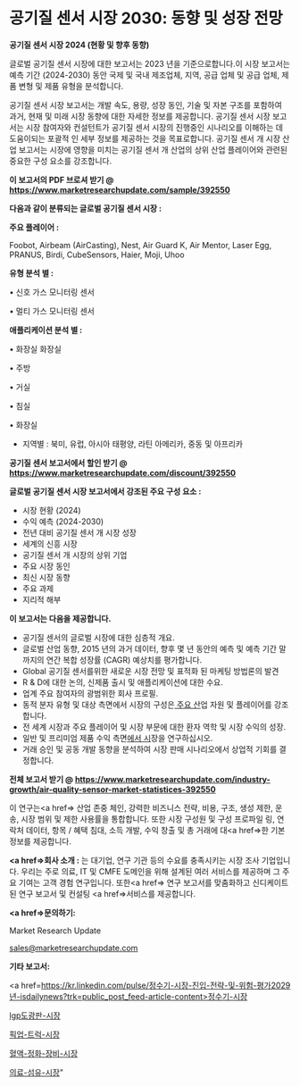 # 공기질 센서 시장 2030: 동향 및 성장 전망

<strong>공기질 센서 시장 2024 (현황 및 향후 동향)</strong>

글로벌 공기질 센서 시장에 대한 보고서는 2023 년을 기준으로합니다.이 시장 보고서는 예측 기간 (2024-2030) 동안 국제 및 국내 제조업체, 지역, 공급 업체 및 공급 업체, 제품 변형 및 제품 유형을 분석합니다.

공기질 센서 시장 보고서는 개발 속도, 용량, 성장 동인, 기술 및 자본 구조를 포함하여 과거, 현재 및 미래 시장 동향에 대한 자세한 정보를 제공합니다. 공기질 센서 시장 보고서는 시장 참여자와 컨설턴트가 공기질 센서 시장의 진행중인 시나리오를 이해하는 데 도움이되는 포괄적 인 세부 정보를 제공하는 것을 목표로합니다. 공기질 센서 개 시장 산업 보고서는 시장에 영향을 미치는 공기질 센서 개 산업의 상위 산업 플레이어와 관련된 중요한 구성 요소를 강조합니다.



<strong>이 보고서의 PDF 브로셔 받기 @ <a href=https://www.marketresearchupdate.com/sample/392550>https://www.marketresearchupdate.com/sample/392550</a></strong>



<strong>다음과 같이 분류되는 글로벌 공기질 센서 시장 :</strong>



<strong>주요 플레이어 :</strong>

Foobot, Airbeam (AirCasting), Nest, Air Guard K, Air Mentor, Laser Egg, PRANUS, Birdi, CubeSensors, Haier, Moji, Uhoo



<strong>유형 분석 별 :</strong>

• 신호 가스 모니터링 센서

• 멀티 가스 모니터링 센서



<strong>애플리케이션 분석 별 :</strong>

• 화장실 화장실

• 주방

• 거실

• 침실

• 화장실

<ul>
  <li>지역별 : 북미, 유럽, 아시아 태평양, 라틴 아메리카, 중동 및 아프리카</li>
</ul>


<strong>공기질 센서 보고서에서 할인 받기 @ <a href=https://www.marketresearchupdate.com/discount/392550>https://www.marketresearchupdate.com/discount/392550</a></strong>



<strong>글로벌 공기질 센서 시장 보고서에서 강조된 주요 구성 요소 :</strong>
<ul>
  <li>시장 현황 (2024)</li>
  <li>수익 예측 (2024-2030)</li>
  <li>전년 대비 공기질 센서 개 시장 성장</li>
  <li>세계의 신흥 시장</li>
  <li>공기질 센서 개 시장의 상위 기업</li>
  <li>주요 시장 동인</li>
  <li>최신 시장 동향</li>
  <li>주요 과제</li>
  <li>지리적 해부</li>
</ul>


<strong>이 보고서는 다음을 제공합니다.</strong>
<ul>
  <li>공기질 센서의 글로벌 시장에 대한 심층적 개요.</li>
  <li>글로벌 산업 동향, 2015 년의 과거 데이터, 향후 몇 년 동안의 예측 및 예측 기간 말까지의 연간 복합 성장률 (CAGR) 예상치를 평가합니다.</li>
  <li>Global 공기질 센서를위한 새로운 시장 전망 및 표적화 된 마케팅 방법론의 발견</li>
  <li>R &amp; D에 대한 논의, 신제품 출시 및 애플리케이션에 대한 수요.</li>
  <li>업계 주요 참여자의 광범위한 회사 프로필.</li>
  <li>동적 분자 유형 및 대상 측면에서 시장의 구성은<a href=> 주요 산</a>업 자원 및 플레이어를 강조합니다.</li>
  <li>전 세계 시장과 주요 플레이어 및 시장 부문에 대한 환자 역학 및 시장 수익의 성장.</li>
  <li>일반 및 프리미엄 제품 수익 측면<a href=>에서 시</a>장을 연구하십시오.</li>
  <li>거래 승인 및 공동 개발 동향을 분석하여 시장 판매 시나리오에서 상업적 기회를 결정합니다.</li>
</ul>



<strong>전체 보고서 받기 @ <a href=https://www.marketresearchupdate.com/industry-growth/air-quality-sensor-market-statistices-392550>https://www.marketresearchupdate.com/industry-growth/air-quality-sensor-market-statistices-392550</a></strong>

이 연구는<a href=> 산업 존중</a> 체인, 강력한 비즈니스 전략, 비용, 구조, 생성 제한, 운송, 시장 범위 및 제한 사용률을 통합합니다. 또한 시장 구성원 및 구성 프로파일 링, 연락처 데이터, 항목 / 혜택 침대, 소득 개발, 수익 창출 및 총 거래에 대<a href=>한 기본 </a>정보를 제공합니다.



<strong><a href=>회사 소</a>개 :</strong>
는 대기업, 연구 기관 등의 수요를 충족시키는 시장 조사 기업입니다. 우리는 주로 의료, IT 및 CMFE 도메인을 위해 설계된 여러 서비스를 제공하며 그 주요 기여는 고객 경험 연구입니다. 또한<a href=> 연구 보</a>고서를 맞춤화하고 신디케이트 된 연구 보고서 및 컨설팅 <a href=>서비스</a>를 제공합니다.



<strong><a href=>문의하기:</a></strong>

Market Research Update

sales@marketresearchupdate.com



<strong>기타 보고서:</strong>

<a href=https://kr.linkedin.com/pulse/정수기-시장-진입-전략-및-위험-평가2029년-isdailynews?trk=public_post_feed-article-content>정수기-시장</a>

<a href=https://www.linkedin.com/pulse/lgp도광판-시장-진입-전략-및-위험-평가2029년-market-matrix-musings-analysis-enkqf/>lgp도광판-시장</a>

<a href=https://www.linkedin.com/pulse/픽업-트럭-시장-진입-전략-및-위험-평가2029년-survey-savvy-insights-360-analysis-f8o4f/>픽업-트럭-시장</a>

<a href=https://www.linkedin.com/pulse/혈액-정화-장비-시장-현재-및-미래-성장-2029-trendsetters-talk-360-analysis-wikuf/>혈액-정화-장비-시장</a>

<a href=https://www.linkedin.com/pulse/의료-섬유-시장-경쟁-분석-및-성장-잠재력-2030-analytics-avenue-adventures-24-ana-un9hc/>의료-섬유-시장</a>"
